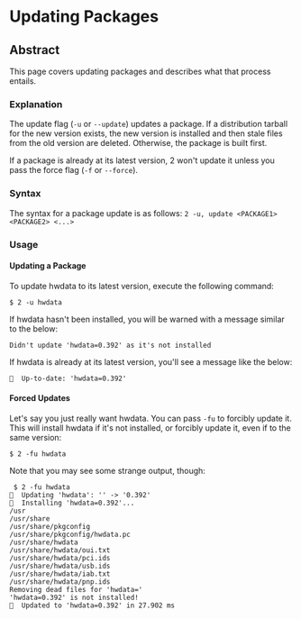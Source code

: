 # Updating Packages

## Abstract
This page covers updating packages and describes what that process entails.

### Explanation
The update flag (``-u`` or ``--update``) updates a package. If a distribution
tarball for the new version exists, the new version is installed and then stale
files from the old version are deleted. Otherwise, the package is built first.

If a package is already at its latest version, 2 won't update it unless you
pass the force flag (``-f`` or ``--force``).

### Syntax
The syntax for a package update is as follows:
```2 -u, update <PACKAGE1> <PACKAGE2> <...>```

### Usage
#### Updating a Package
To update hwdata to its latest version, execute the following command:
```
$ 2 -u hwdata
```
If hwdata hasn't been installed, you will be warned with a message similar to the below:
```
Didn't update 'hwdata=0.392' as it's not installed
```
If hwdata is already at its latest version, you'll see a message like the below:
```
󰗠  Up-to-date: 'hwdata=0.392'
```

#### Forced Updates
Let's say you just really want hwdata. You can pass ``-fu`` to forcibly update
it. This will install hwdata if it's not installed, or forcibly update it, even
if to the same version:
```
$ 2 -fu hwdata
```
Note that you may see some strange output, though:
```
 $ 2 -fu hwdata
󱍷  Updating 'hwdata': '' -> '0.392'
󰐗  Installing 'hwdata=0.392'...
/usr
/usr/share
/usr/share/pkgconfig
/usr/share/pkgconfig/hwdata.pc
/usr/share/hwdata
/usr/share/hwdata/oui.txt
/usr/share/hwdata/pci.ids
/usr/share/hwdata/usb.ids
/usr/share/hwdata/iab.txt
/usr/share/hwdata/pnp.ids
Removing dead files for 'hwdata='
'hwdata=0.392' is not installed!
󰗠  Updated to 'hwdata=0.392' in 27.902 ms
```
